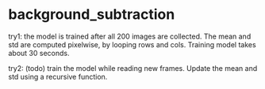 # background_subtraction

try1: the model is trained after all 200 images are collected. The mean and std are computed pixelwise, by looping rows and cols. Training model takes about 30 seconds.

try2: (todo) train the model while reading new frames. Update the mean and std using a recursive function.
